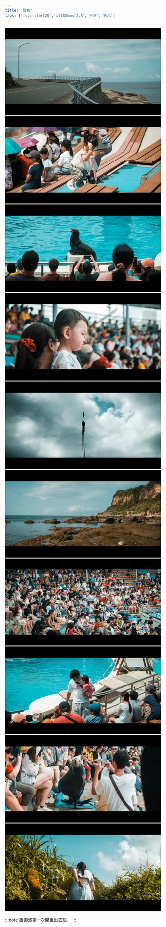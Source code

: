 ```yaml
---
title: '野柳'
tags: ['fujifilmxt20','xf1855mmf2.8','台灣','新北']
---
```

![001](./img/instagram_output/202407/010.webp)
![002](./img/instagram_output/202407/009.webp)
![003](./img/instagram_output/202407/008.webp)
![004](./img/instagram_output/202407/007.webp)
![005](./img/instagram_output/202407/006.webp)
![006](./img/instagram_output/202407/005.webp)
![007](./img/instagram_output/202407/004.webp)
![008](./img/instagram_output/202407/003.webp)
![009](./img/instagram_output/202407/002.webp)
![010](./img/instagram_output/202407/001.webp)

:::note 
跟蝦波第一次開車出去玩。
:::